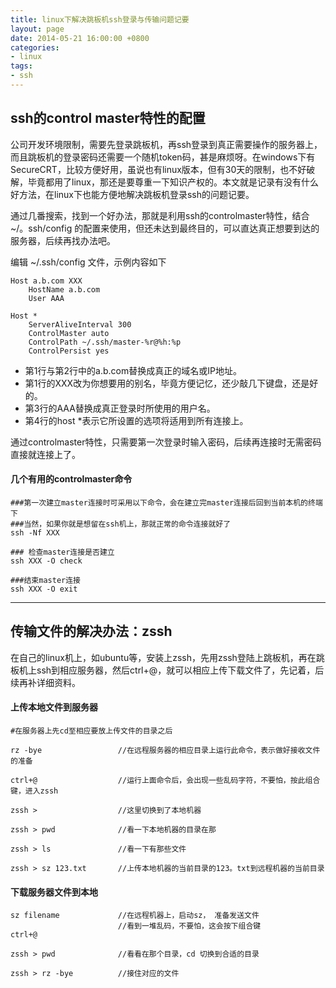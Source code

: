 ```yaml
---
title: linux下解决跳板机ssh登录与传输问题记要
layout: page
date: 2014-05-21 16:00:00 +0800
categories:
- linux
tags:
- ssh
---
```


## ssh的control master特性的配置

公司开发环境限制，需要先登录跳板机，再ssh登录到真正需要操作的服务器上，而且跳板机的登录密码还需要一个随机token码，甚是麻烦呀。在windows下有SecureCRT，比较方便好用，虽说也有linux版本，但有30天的限制，也不好破解，毕竟都用了linux，那还是要尊重一下知识产权的。本文就是记录有没有什么好方法，在linux下也能方便地解决跳板机登录ssh的问题记要。

通过几番搜索，找到一个好办法，那就是利用ssh的controlmaster特性，结合 ~/。ssh/config 的配置来使用，但还未达到最终目的，可以直达真正想要到达的服务器，后续再找办法吧。

编辑 ~/.ssh/config 文件，示例内容如下

    Host a.b.com XXX
        HostName a.b.com
        User AAA
    
    Host *
        ServerAliveInterval 300
        ControlMaster auto
        ControlPath ~/.ssh/master-%r@%h:%p
        ControlPersist yes

- 第1行与第2行中的a.b.com替换成真正的域名或IP地址。
- 第1行的XXX改为你想要用的别名，毕竟方便记忆，还少敲几下键盘，还是好的。
- 第3行的AAA替换成真正登录时所使用的用户名。
- 第4行的host *表示它所设置的选项将适用到所有连接上。

通过controlmaster特性，只需要第一次登录时输入密码，后续再连接时无需密码直接就连接上了。

#### 几个有用的controlmaster命令

    ###第一次建立master连接时可采用以下命令，会在建立完master连接后回到当前本机的终端下
    ###当然，如果你就是想留在ssh机上，那就正常的命令连接就好了
    ssh -Nf XXX
      
    ### 检查master连接是否建立
    ssh XXX -O check
      
    ###结束master连接
    ssh XXX -O exit

---------------------------------------------

## 传输文件的解决办法：zssh

在自己的linux机上，如ubuntu等，安装上zssh，先用zssh登陆上跳板机，再在跳板机上ssh到相应服务器，然后ctrl+@，就可以相应上传下载文件了，先记着，后续再补详细资料。

#### 上传本地文件到服务器

    #在服务器上先cd至相应要放上传文件的目录之后
    
    rz -bye                 //在远程服务器的相应目录上运行此命令，表示做好接收文件的准备
    
    ctrl+@                  //运行上面命令后，会出现一些乱码字符，不要怕，按此组合键，进入zssh

    zssh >                  //这里切换到了本地机器

    zssh > pwd              //看一下本地机器的目录在那

    zssh > ls               //看一下有那些文件

    zssh > sz 123.txt       //上传本地机器的当前目录的123。txt到远程机器的当前目录


#### 下载服务器文件到本地

    sz filename             //在远程机器上，启动sz， 准备发送文件
                            //看到一堆乱码，不要怕，这会按下组合键
    ctrl+@

    zssh > pwd              //看看在那个目录，cd 切换到合适的目录
    
    zssh > rz -bye          //接住对应的文件
